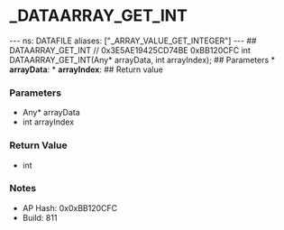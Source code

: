 # _DATAARRAY_GET_INT

--- ns: DATAFILE aliases: ["_ARRAY_VALUE_GET_INTEGER"] --- ## DATAARRAY_GET_INT  // 0x3E5AE19425CD74BE 0xBB120CFC int DATAARRAY_GET_INT(Any* arrayData, int arrayIndex);   ## Parameters * **arrayData**: * **arrayIndex**:  ## Return value

### Parameters
* Any* arrayData
* int arrayIndex

### Return Value
* int

### Notes
* AP Hash: 0x0xBB120CFC
* Build: 811

